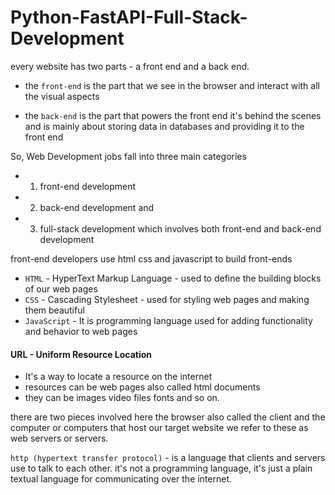 # Python-FastAPI-Full-Stack-Development

every website has two parts -  a front end and a back end. 

- the ``front-end`` is the part that we see in the browser and interact with all the visual aspects 

- the ``back-end`` is the part that powers the front end it's behind the scenes and is mainly about storing data in databases and providing it to the front end 

So, Web Development jobs fall into three main categories 
- 1. front-end development 
- 2. back-end development and 
- 3. full-stack development which involves both front-end and back-end development 

front-end developers use html css and javascript to build front-ends

- ``HTML`` - HyperText Markup Language - used to define the building blocks of our web pages
- ``CSS`` - Cascading Stylesheet - used for styling web pages and making them beautiful
- ``JavaScript`` - It is programming language used for adding functionality and behavior to web pages

#### URL - Uniform Resource Location

- It's a way to locate a resource on the internet 
- resources can be web pages also called html documents
- they can be images video files fonts and so on.

there are two pieces involved here the browser also called the client and the computer or computers that host our target website we refer to these as web servers or servers.

``http (hypertext transfer protocol)`` - is a language that clients and servers use to talk to each other. it's not a programming language, it's just a plain textual language for communicating over the internet. 